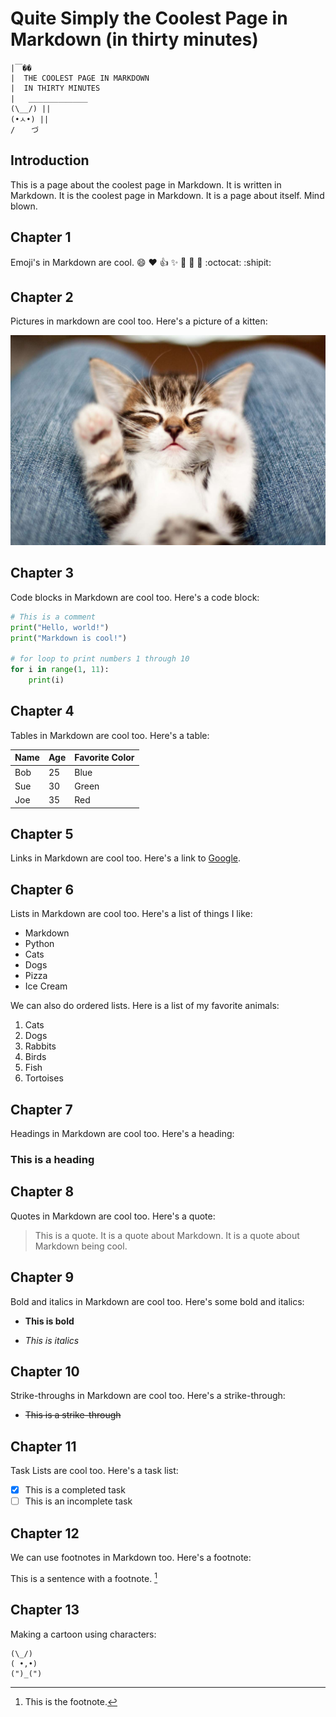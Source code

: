 # Quite Simply the Coolest Page in Markdown (in thirty minutes)

```
|￣��
|  THE COOLEST PAGE IN MARKDOWN
|  IN THIRTY MINUTES
|   ＿＿＿＿＿＿＿＿
(\__/) ||
(•ㅅ•) ||
/ 　 づ
```

## Introduction

This is a page about the coolest page in Markdown. It is written in Markdown. It is the coolest page in Markdown. It is a page about itself. Mind blown.

## Chapter 1

Emoji's in Markdown are cool. :smile: :heart: :+1: :sparkles: :tada: :rocket: :metal: :octocat: :shipit:

## Chapter 2

Pictures in markdown are cool too. Here's a picture of a kitten:

![A kitten](kitten.jpg)

## Chapter 3

Code blocks in Markdown are cool too. Here's a code block:

```python
# This is a comment
print("Hello, world!")
print("Markdown is cool!")

# for loop to print numbers 1 through 10
for i in range(1, 11):
    print(i)
```

## Chapter 4

Tables in Markdown are cool too. Here's a table:

| Name | Age | Favorite Color |
| ---- | --- | -------------- |
| Bob  | 25  | Blue           |
| Sue  | 30  | Green          |
| Joe  | 35  | Red            |

## Chapter 5

Links in Markdown are cool too. Here's a link to [Google](https://google.com).

## Chapter 6

Lists in Markdown are cool too. Here's a list of things I like:

- Markdown
- Python
- Cats
- Dogs
- Pizza
- Ice Cream

We can also do ordered lists. Here is a list of my favorite animals:

1. Cats
2. Dogs
3. Rabbits
4. Birds
5. Fish
6. Tortoises

## Chapter 7

Headings in Markdown are cool too. Here's a heading:

### This is a heading

## Chapter 8

Quotes in Markdown are cool too. Here's a quote:

> This is a quote. It is a quote about Markdown. It is a quote about Markdown being cool.

## Chapter 9

Bold and italics in Markdown are cool too. Here's some bold and italics:

- **This is bold**

- *This is italics*

## Chapter 10

Strike-throughs in Markdown are cool too. Here's a strike-through:

- ~~This is a strike-through~~

## Chapter 11

Task Lists are cool too. Here's a task list:

- [x] This is a completed task
- [ ] This is an incomplete task

## Chapter 12

We can use footnotes in Markdown too. Here's a footnote:

This is a sentence with a footnote. [^1]

[^1]: This is the footnote.

## Chapter 13

Making a cartoon using characters:

```
(\_/)
( •,•)
(")_(")
```
